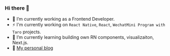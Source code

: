 ### Hi there 👋

<!--
**dev-hbc/dev-hbc** is a ✨ _special_ ✨ repository because its `README.md` (this file) appears on your GitHub profile.

Here are some ideas to get you started:

- 🔭 I’m currently working on ...
- 🌱 I’m currently learning ...
- 👯 I’m looking to collaborate on ...
- 🤔 I’m looking for help with ...
- 💬 Ask me about ...
- 📫 How to reach me: ...
- 😄 Pronouns: ...
- ⚡ Fun fact: ...
- 
-->

- 🔭 I’m currently working as a Frontend Developer.
- ⚡ I'm currently working on `React Native`, `React`, `WechatMini Program with Taro` projects.
- 🌱 I’m currently learning building own RN components, visualizaiton, Next.js.
- 💬 [My personal blog](https://dev-hbc.github.io/blog-vue-press-dev-hbc)
